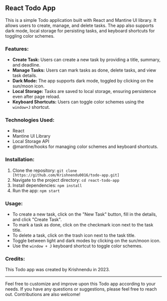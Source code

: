 ## React Todo App

This is a simple Todo application built with React and Mantine UI library. It allows users to create, manage, and delete tasks. The app also supports dark mode, local storage for persisting tasks, and keyboard shortcuts for toggling color schemes.

### Features:

- **Create Task:** Users can create a new task by providing a title, summary, and deadline.
- **Manage Tasks:** Users can mark tasks as done, delete tasks, and view task details.
- **Dark Mode:** The app supports dark mode, toggled by clicking on the sun/moon icon.
- **Local Storage:** Tasks are saved to local storage, ensuring persistence even after page reload.
- **Keyboard Shortcuts:** Users can toggle color schemes using the `window+J` shortcut.

### Technologies Used:

- React
- Mantine UI Library
- Local Storage API
- @mantine/hooks for managing color schemes and keyboard shortcuts.

### Installation:

1. Clone the repository: `git clone [https://github.com/Krishnendu0016/todo-app.git]`
2. Navigate to the project directory: `cd react-todo-app`
3. Install dependencies: `npm install`
4. Run the app: `npm start`

### Usage:

- To create a new task, click on the "New Task" button, fill in the details, and click "Create Task".
- To mark a task as done, click on the checkmark icon next to the task title.
- To delete a task, click on the trash icon next to the task title.
- Toggle between light and dark modes by clicking on the sun/moon icon.
- Use the `window + J` keyboard shortcut to toggle color schemes.

### Credits:

This Todo app was created by Krishnendu in 2023. 

---

Feel free to customize and improve upon this Todo app according to your needs. If you have any questions or suggestions, please feel free to reach out. Contributions are also welcome!
